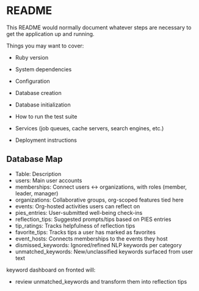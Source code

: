 # README

This README would normally document whatever steps are necessary to get the
application up and running.

Things you may want to cover:

* Ruby version

* System dependencies

* Configuration

* Database creation

* Database initialization

* How to run the test suite

* Services (job queues, cache servers, search engines, etc.)

* Deployment instructions

## Database Map
- Table: Description
- users: Main user accounts
- memberships: Connect users ↔ organizations, with roles (member, leader, manager)
- organizations: Collaborative groups, org-scoped features tied here
- events: Org-hosted activities users can reflect on
- pies_entries: User-submitted well-being check-ins
- reflection_tips: Suggested prompts/tips based on PIES entries
- tip_ratings: Tracks helpfulness of reflection tips
- favorite_tips: Tracks tips a user has marked as favorites
- event_hosts: Connects memberships to the events they host
- dismissed_keywords: Ignored/refined NLP keywords per category
- unmatched_keywords: New/unclassified keywords surfaced from user text

keyword dashboard on fronted will:
- review unmatched_keywords and transform them into reflection tips
